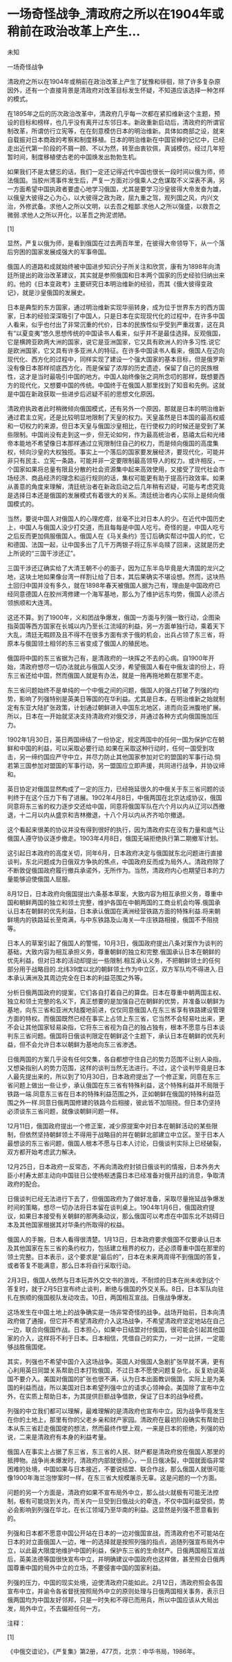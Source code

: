 # 一场奇怪战争_清政府之所以在1904年或稍前在政治改革上产生...

未知

一场奇怪战争

清政府之所以在1904年或稍前在政治改革上产生了犹豫和徘徊，除了许多复杂原因外，还有一个直接背景是清政府对改革目标发生怀疑，不知道应该选择一种怎样的模式。

在1895年之后的历次政治改革中，清政府几乎每一次都在紧扣维新这个主题，预设的目标和榜样，也几乎没有离开过东邻日本。新政重新启动后，清政府的所谓官制改革，所谓仿行立宪等，在在刻意模仿日本的明治维新。具体如商部之设，就来自载振对日本商政的考察和制度移植。日本的明治维新在中国官绅的记忆中，已经走出近代第一阶段的不屑一顾、不以为然，转至由衷钦佩，真诚模仿。经过几年短暂时间，制度移植使古老的中国焕发出勃勃生机。

如果我们不是太健忘的话，我们一定还记得近代中国也很长一段时间以俄为师，师法俄国。当胶州湾事件发生后，严复一方面对沙俄乘人之危谋取不义深表不满，另一方面希望中国执政者要虚心地学习俄国，尤其是要学习沙皇彼得大帝发奋为雄，以俄皇大彼得之心为心，以大彼得之政为政，屈九重之驾，观列国之风，内兴文治，外修武备。求他人之所以文明，以去吾之粗鄙.求他人之所以强盛，以救吾之微弱.求他人之所以开化，以革吾之拘泥谫陋。

[1]

显然，严复以俄为师，是看到俄国在过去两百年里，在彼得大帝领导下，从一个落后穷困的国家发展成强大的军事帝国。

俄国人的道路和成就始终被中国进步知识分子所关注和欣赏，康有为1898年向清廷所提出的政治改革建议，其实就是参照俄国和日本两个国家的历史经验归纳出来的。他的《日本变政考》主要研究日本明治维新的经验，而其《俄大彼得变政记》，就是沙皇俄国的发展史。

日本是典型的东方国家，通过明治维新实现华丽转身，成为位于世界东方的西方国家，日本的经验深深吸引了中国人，只是日本在实现现代化的过程中，在许多中国人看来，似乎也付出了非常沉重的代价，日本的民族性似乎受到严重戕害，这在具有“以夏变夷”悠久思想传统的中国读书人看来，似乎并不是最佳选择。反观俄国，它是横跨亚欧两大洲的国家，说它是亚洲国家，它又具有欧洲人的许多习性.说它是欧洲国家，它又具有许多亚洲人的特征。在许多中国读书人看来，俄国人在迈向现代化、西方化的过程中，同样实现了建设一个强大国家的基本目标，但是俄罗斯没有像日本那样彻底西方化，而是保留了浓厚的历史遗迹，保留了自己的民族根性，这才是当时最吸引中国的地方。中国人始终像张之洞所念叨的那样，既想要西方的现代化，又想要中国的传统。中国终于在俄国人那里找到了知音和先例。这就是中国在新政获取一些进步后迟疑不前的思想文化原因。

清政府执政者此时稍微倾向俄国模式，还有另外一个原因，那就是日本的明治维新通过君主立宪，还是比较明显地限制了天皇的权力。天皇虽然是日本国的最高权威和一切权力的来源，但日本天皇与俄国沙皇相比，在行使权力的时候还是受到了某些限制。中国尚没有走到这一步，但无论如何，作为最高统治者，慈禧太后和光绪帝本能地不希望像日本那样通过立宪限制住自己的权力，而是倾向俄国的高度集权，倾向沙皇的大权独揽。事实上一个落后的国家要发展经济，要现代化，可能并非只有民主、立宪一条路，可能并非一定要限制最高领导人的权力。或许相反，一个国家如果将总量有限且分散的社会资源集中起来高效使用，又接受了现代社会市场经济、商品经济的理念和运行规则的话，集权可能更有助于提高行政效率。如果从善意的角度来理解，清廷统治者在新政启动之后几年稍有迟疑，可能与考虑究竟是选择日本还是俄国的发展模式有着很大的关系。清廷统治者内心实际上是倾向俄国模式的。

当然，要说中国人对俄国人的心理疙瘩，丝毫不比对日本人的少。在近代中国历史上，中国人与俄国人没少打交道，而且每每是中国人吃亏。奇怪的是，中国人吃亏之后反而更加佩服俄国人。俄国人在《马关条约》签订后确实帮过中国人的忙，它和德国、法国一起，让中国多出了几千万两银子将辽东半岛赎了回来，这就是历史上所说的“三国干涉还辽”。

三国干涉还辽确实给了大清王朝不小的面子，因为辽东半岛毕竟是大清国的龙兴之地，这块土地如果像台湾一样割让给了日本，其后果确实不堪设想。然而，这块热土回归中国并没有多久，就在1898年春天被俄国人据为己有，理由是中国政府已经同意德国人在胶州湾修建一个海军基地，那么为了维护远东均势，俄国人必须占领旅顺和大连湾。

这还不算。到了1900年，义和团战争爆发，俄国一方面与列强一致行动，企图染指英国等西方国家在长城以内乃至长江流域的利益，另一方面单独行动，乘着天下大乱，清廷无暇顾及且不得不在很多方面有求于俄的机会，出兵占领了东三省，将原本与俄国领土相邻的东三省变成了俄国人的殖民地。

俄国将中国的东三省据为己有，是清政府的一块挥之不去的心病。自1900年开始，清政府想尽一切办法就此与俄国人交涉，希望俄国人看在中俄友谊的份上，将东三省还给中国，然而俄国人就是有办法，就是一拖再拖地赖在那里不走。

东三省问题始终不是单纯的一个中俄之间的问题，俄国人的强占打破了列强的均势，影响了列强特别是英美日等国的在华利益。尤其是日本，在明治维新之始就制定有东亚大陆扩张政策，计划通过朝鲜进入中国东北地区，进而向亚洲腹地扩展。所以，日本在一开始就坚决支持清政府对俄交涉，并通过各种方式向俄国施加压力。

1902年1月30日，英日两国缔结了一份协定，规定两国中的任何一国为保护它在朝鲜和中国的利益，可以采取必要行动.如果在采取这种行动时，任何一国受到攻击，另一缔约国应严守中立，并尽力防止其他国家参加对它的盟国的军事行动.倘若第三国参加对盟国的军事行动，另一盟国应立即声援，共同进行战争，并协议缔和。

英日协定对俄国显然构成了一定的压力，已经拖延很久的中俄关于东三省问题的谈判终于在这个压力下有了进展。1902年4月8日，中俄两国在北京达成协议，俄国同意将东三省的权力逐步交还给中国，同意将俄国军队在六个月以内从辽河以西撤退，十二月以内从盛京和吉林撤退，十八个月以内从齐齐哈尔撤退。

这个看起来很美的协议并没有得到很好的执行，因为清政府实在没有力量和底气让俄国人遵守协议逐步撤走。1903年4月8日，俄国无端拒绝执行第二期撤军计划。

这引起日本政府的高度关切，同年6月，日本政府决定与俄国就东北问题进行直接谈判，东北问题成为日俄双方争执的焦点，中国政府反而成为局外人。清政府除了不断敦促俄国政府履行撤兵承诺外，无所作为。当然，清政府内心也期望日本的力量能够迫使俄国人屈服。

8月12日，日本政府向俄国提出六条基本草案，大致内容为相互承担义务，尊重中国和朝鲜两国的独立和领土完整，维护各国在中朝两国的工商业机会均等.俄国承认日本在朝鲜的优先利益，日本承认俄国在满洲经营铁路方面的特殊利益.将来朝鲜境内的铁路延长至南满，与中东铁路及山海关—牛庄铁路相接，俄国不予阻挠等。

日本人的草案引起了俄国人的警惕，10月3日，俄国政府提出八条对案作为谈判的基础，大致内容为相互承担义务，尊重朝鲜的独立和完整.俄国承认日本在朝鲜的优先利益，但对日本的活动却提出一些限制.相互承认义务，不把朝鲜领土的任何部分用于战略目的.北纬39度以北的朝鲜领土作为中立区，双方军队均不得进入.日本承认满洲及其周边完全在日本的利益范围之外等。

分析日俄两国政府的提案，它们各自打着自己的算盘。日本在尊重中朝两国主权、独立和领土完整的名义下，真正想要的是加强自己在朝鲜的优势，并准备以朝鲜为基地，向东三省和亚洲大陆腹地前进，仅仅同意俄国人在东三省享有铁路建设管理方面的特权。而俄国既然已经在事实上占领上东三省，它当然不会轻易吐出来，更不会让其他国家轻易染指，它将东三省视为自己的独占独有，根本不愿意与日本谈判东三省问题。俄国将日俄谈判限定在朝鲜这个主题下，承认日本在朝鲜的优先利益，但不会允许日本以朝鲜为基地向东三省渗透。

日俄两国的方案几乎没有任何交集，各自都想守住自己的势力范围不让别人染指，又想染指别人的势力范围，这样的谈判当然无法进行。不过，这个谈判毕竟是日本人最先提出来的，所以到了10月30日，日本政府提出了一个修正案，同意在东三省问题上做出一些让步，承认俄国在东三省有特殊利益，这个特殊利益并不局限于铁路一端.同意东三省在日本的特殊利益范围之外，正如朝鲜在俄国的特殊利益范围之外一样.同意日俄两国修建的铁路今后相接，彼此皆不加阻挠。但日本仍坚持必须谈东三省问题，就像谈朝鲜问题一样。

12月11日，俄国政府提出一个修正案，减少原提案中对日本在朝鲜活动的某些限制，但依然坚持朝鲜领土不得用于战略目的并在朝鲜北部建立中立区。至于日本人最想谈的东三省问题，俄国人根本不愿与日本人讨论，日俄谈判实际上已经破裂，双方都开始考虑武力解决。

12月25日，日本政府一反常态，不再向清政府封锁日俄谈判的情报，日本外务大臣小村寿太郎主动向中国驻日公使杨枢透露日本已经准备对俄开战的消息，争取清政府的配合。

日俄谈判已经无法进行下去了，但俄国政府为了做好准备，采取尽量拖延战争爆发时间的策略，想尽一切办法将日本留在谈判桌上。1904年1月6日，俄国政府提议，如果日本接受有关朝鲜的那两条动议，那么俄国可以考虑在中国东北不妨碍日本及其他国家根据其对华条约所取得的权益。

俄国人的手腕，日本人看得很清楚。1月13日，日本政府要求俄国不仅要承认日本及其他国家在东三省的条约权力，包括建立租界的权力，还必须尊重中国在那里的领土完整。日本表示，这个要求是“最后的”，日本在未来两周得不到俄国的答复，或者答复不能满意，那么日本将自行采取行动。

2月3日，俄国人依然与日本玩弄外交文书的游戏，不耐烦的日本在尚未收到这个答复时，就于2月5日宣布终止谈判，断绝与俄国的外交关系。8日，日本军队向驻扎在旅顺的俄国舰队发动攻击。10日，两国相互宣战。日俄战争爆发。

这场发生在中国土地上的战争确实是一场非常奇怪的战争。战场开始前，日本向清政府做了通报，但它并不希望清政府介入这场战争，不希望清政府坚定地站在自己一边，联合向俄国作战。日本担心，如果中日结盟对付俄国，很可能会引起其他国家的介入，这样将不利于日本。日本相信，凭借自己的实力，一对一比拼，一定能够战胜俄国佬。

其实，列强也不希望中国介入这场战争。英国人对俄国人急剧扩张早就不满，更有心利用英日同盟关系帮助日本打败俄国，不过日本不愿使问题复杂化，反复劝说英国不要介入。美国对俄国的扩张也很不满，认为日本出面教训俄国，实际上是为美国的利益而战，所以美国对日本希望列强中立的请求心领神会。美国除了宣布中立外，在实质上帮助日本，为其提供巨额战争借款，保证了日本的战争经费。

列强的中立我们都可以理解，最难理解的是清政府也宣布中立。因为战争毕竟发生在你的土地上，那里有你的父老乡亲和财产家园。清政府在最初阶段确实有帮助日本从东三省赶走俄国佬的想法，然而最终作壁上观，一来是日本的拒绝，列强的劝说，二来是清政府有本身的利益考量。

俄国人在事实上占据了东三省，东三省的人民、财产都是清政府放在俄国人那里的抵押物。战争尚未爆发时，清政府内部就很担心，一旦日俄决裂，中国就面临非常困难的处境，中国如果与日本接近，不要说结盟、联合作战，那么俄国人就很可能像1900年海兰泡惨案时一样，在东三省大规模屠杀无辜。这是问题的一个方面。

问题的另一个方面是，清政府如果不宣布局外中立，那么战火就极有可能无法控制，极有可能烧到关内，而关内一旦受到日俄战火的牵连，不仅中国利益受损，势必会影响到列强在华北，在长江领域乃至华南的利益。这显然是列强不愿意看到的。

列强和日本都不愿意中国公开站在日本的一边对俄国宣战，而清政府也不可能站在日本的对立面俄国人一边，唯一的选择就是按照列强的指点，追随列强宣布局外中立，以此最大限度地维护中国的利益，保护东三省的生命财产。日俄两国相互宣战后，英美法德等国很快宣布中立，并明确建议中国政府也这样做，甚至照会日俄两国尊重中国的局外中立的立场，不要侵害中国的国家利益。

列强的压力，中国的现实处境，迫使清政府只能如此。2月12日，清政府照会各国宣布中立，并谕令各省督抚按照局外中立的原则处理与日俄两国相关事务，表示日俄两国均为中国友好邻邦，只是一时失和不得已而用兵，所以中国应该从大局出发，局外中立，不去偏袒任何一方。

注释：

[1]

《中俄交谊论》，《严复集》第2册，477页，北京：中华书局，1986年。